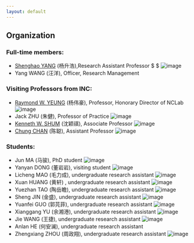 ```yaml
---
layout: default
---
```


## Organization

### Full-time members:

- [Shenghao YANG](https://shhyang.github.io/) (杨升浩),Research Assistant Professor
$ $
![image](http://github.com/shhyang/nclab/raw/master/people/photos/qqtu_pian_20170113145501_0.png)
- Yang WANG (汪洋), Officer, Research Management

### Visiting Professors from INC:

- [Raymond W. YEUNG](https://www.ie.cuhk.edu.hk/people/raymond.shtml) (杨伟豪), Professor, Honorary Director of NCLab
![image](http://github.com/shhyang/nclab/raw/master/people/photos/WechatIMG30.jpeg)
- Jack ZHU (朱健), Professor of Practice
![image](http://github.com/shhyang/nclab/raw/master/people/photos/image4.jpeg)
- [Kenneth W. SHUM](http://www.ie.cuhk.edu.hk/people/wkshum.shtml) (沈颖祺), Associate Professor
![image](http://github.com/shhyang/nclab/raw/master/people/photos/WechatIMG29.jpeg)
- [Chung CHAN](http://home.ie.cuhk.edu.hk/~cchan/) (陈聪), Assistant Professor
![image](http://github.com/shhyang/nclab/raw/master/people/photos/WechatIMG28.jpeg)


### Students:

- Jun MA (马骏), PhD student
![image](http://github.com/shhyang/nclab/raw/master/people/photos/DSC_7399.jpeg)
- Yanyan DONG (董岩岩), visiting student
![image](http://github.com/shhyang/nclab/raw/master/people/photos/WechatIMG18.jpeg)
- Licheng MAO (毛力成), undergraduate research assistant
![image](http://github.com/shhyang/nclab/raw/master/people/photos/DSC_7397.jpeg)
- Xuan HUANG (黄轩) , undergraduate research assistant
![image](http://github.com/shhyang/nclab/raw/master/people/photos/DSC_0333.jpeg)
- Yuezhan TAO (陶岳瞻), undergraduate research assistant
![image](http://github.com/shhyang/nclab/raw/master/people/photos/WechatIMG14.jpeg)
- Sheng JIN (金盛), undergraduate research assistant
![image](http://github.com/shhyang/nclab/raw/master/people/photos/WechatIMG13.jpeg)
- Yuanfei GUO (郭芫菲), undergraduate research assistant
![image](http://github.com/shhyang/nclab/raw/master/people/photos/WechatIMG110.jpeg)
- Xianggang YU (余湘港), undergraduate research assistant
![image](http://github.com/shhyang/nclab/raw/master/people/photos/DSC_7389.jpeg)
- Jie WANG (王捷), undergraduate research assistant
![image](http://github.com/shhyang/nclab/raw/master/people/photos/WechatIMG19.jpeg)
- Anlan HE (何安澜), undergraduate research assistant
- Zhengxiang ZHOU (周政翔), undergraduate research assistant
![image](http://github.com/shhyang/nclab/raw/master/people/photos/WechatIMG16.jpeg)
